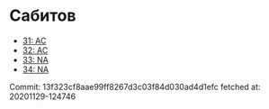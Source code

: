 # Сабитов
- [31: AC](31.md)
- [32: AC](32.md)
- [33: NA](33.md)
- [34: NA](34.md)

Commit: 13f323cf8aae99ff8267d3c03f84d030ad4d1efc
 fetched at: 20201129-124746
